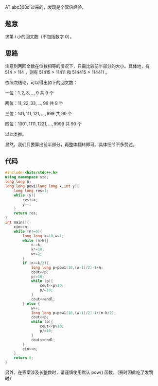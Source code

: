 AT abc363d 过来的，发现是个双倍经验。

## 题意
求第 $i$ 小的回文数（不包括数字 $0$）。

## 思路

注意到两回文数在位数相等的情况下，只需比较前半部分的大小。具体地，有 $514 > 114$ ，则有 $51415 > 11411$ 和 $514415 > 114411$ 。

依照次结论，可以得出如下的回文数：

一位：$1,2,3,...,9$ 共 9 个

两位：$11,22,33,...,99$ 共 9 个

三位：$101,111,121,...,999$ 共 90 个

四位：$1001,1111,1221,...,9999$ 共 90 个

以此类推。

显然，我们只要算出前半部分，再整体翻转即可。具体细节不多赘述。

## 代码


```cpp
#include <bits/stdc++.h>
using namespace std;
long long n;
long long pow1(long long x,int y){
    long long res=1;
    while (y){
        res*=x;
        y--;
    }
    return res;
}
int main(){
    cin>>n;
    while (n!=0){
        long long k=18,w=1;
        while (n>k){
            n-=k;
            k*=10;
            w+=2;
        }
        if (n<=k/2){
            long long p=pow1(10,(w-1)/2)-1+n;
            cout<<p;
            p/=10;
            while (p){
                cout<<p%10;
                p/=10;
            }
            cout<<endl;
        } else {
            w++;
            long long p=pow1(10,(w-1)/2)-1+(n-k/2);
            cout<<p;
            while (p){
                cout<<p%10;
                p/=10;
            }
            cout<<endl;
        }
        cin>>n;
    }
    return 0;
}
```

另外，在答案涉及长整数时，请谨慎使用默认 pow() 函数。（赛时因此吃了发罚时）